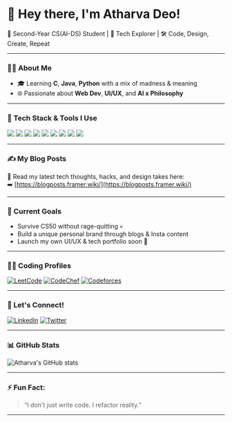 # 👋 Hey there, I'm Atharva Deo!

🚀 Second-Year CS(AI-DS) Student | 🧠 Tech Explorer | 🛠️ Code, Design, Create, Repeat

---

### 🧑‍💻 About Me
- 🎓 Learning **C**, **Java**, **Python** with a mix of madness & meaning
- 🌐 Passionate about **Web Dev**, **UI/UX**, and **AI x Philosophy**

---

### 🧰 Tech Stack & Tools I Use

<img src="https://img.shields.io/badge/Framer-black?style=for-the-badge&logo=framer&logoColor=white"/>
<img src="https://img.shields.io/badge/Figma-purple?style=for-the-badge&logo=figma&logoColor=white"/>
<img src="https://img.shields.io/badge/CSS3-blue?style=for-the-badge&logo=css3&logoColor=white"/>
<img src="https://img.shields.io/badge/Tailwind-06B6D4?style=for-the-badge&logo=tailwindcss&logoColor=white"/>
<img src="https://img.shields.io/badge/DaVinci Resolve-292929?style=for-the-badge&logo=daVinciResolve&logoColor=white"/>
<img src="https://img.shields.io/badge/HTML5-E34F26?style=for-the-badge&logo=html5&logoColor=white"/>
<img src="https://img.shields.io/badge/Java-orange?style=for-the-badge&logo=openjdk&logoColor=white"/>
<img src="https://img.shields.io/badge/Python-yellow?style=for-the-badge&logo=python&logoColor=black"/>
<img src="https://img.shields.io/badge/C-blue?style=for-the-badge&logo=c&logoColor=white"/>

---

### ✍️ My Blog Posts
📖 Read my latest tech thoughts, hacks, and design takes here:  
➡️ [https://blogposts.framer.wiki/](https://blogposts.framer.wiki/)

---

### 🎯 Current Goals
- Survive CS50 without rage-quitting 💀
- Build a unique personal brand through blogs & Insta content
- Launch my own UI/UX & tech portfolio soon 🚀

---
 ### 👨‍💻 Coding Profiles

[![LeetCode](https://img.shields.io/badge/LeetCode-FFA116?style=flat&logo=leetcode&logoColor=white)](https://leetcode.com/u/CiiDWKOWg7/)
[![CodeChef](https://img.shields.io/badge/CodeChef-5B4638?style=flat&logo=codechef&logoColor=white)](https://www.codechef.com/users/atharvavdeo)
[![Codeforces](https://img.shields.io/badge/Codeforces-1f8acb?style=flat&logo=codeforces&logoColor=white)](https://codeforces.com/profile/atharvavdeo)

---

### 🤝 Let's Connect!
[![LinkedIn](https://img.shields.io/badge/LinkedIn-blue?style=flat&logo=linkedin)](https://www.linkedin.com/in/atharva-deo-147961331/)
[![Twitter](https://img.shields.io/badge/Twitter-1DA1F2?style=flat&logo=twitter&logoColor=white)](https://x.com/atharvav75)

---

### 📊 GitHub Stats
![Atharva's GitHub stats](https://github-readme-stats.vercel.app/api?username=atharvadeo&show_icons=true&theme=radical)


---

### ⚡ Fun Fact:
> “I don't just write code. I refactor reality.”

---
